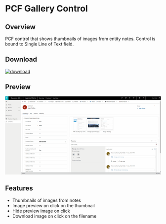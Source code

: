 # PCF Gallery Control

## Overview

PCF control that shows thumbnails of images from entity notes. Control is bound to Single Line of Text field.

## Download

[![download](https://user-images.githubusercontent.com/14048382/27844360-c7ea9670-6174-11e7-8658-80d356c1ba8f.png)](https://github.com/DynamicsNinja/PCF-Gallery-Control/releases/latest)

## Preview

![PCF-Gallery-Control](docs/PCF-Gallery-Control.gif)

## Features

- Thumbnails of images from notes
- Image preview on click on the thumbnail
- Hide preview image on click
- Download image on click on the filename